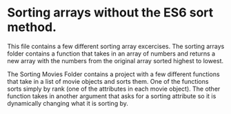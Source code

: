 # Sorting arrays without the ES6 sort method.

This file contains a few different sorting array excercises. The sorting arrays folder contains a function that takes in an array of numbers and returns a new array with the numbers from the original array sorted highest to lowest.

The Sorting Movies Folder contains a project with a few different functions that take in a list of movie objects and sorts them. One of the functions sorts simply by rank (one of the attributes in each movie object). The other function takes in another argument that asks for a sorting attribute so it is dynamically changing what it is sorting by. 